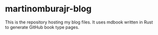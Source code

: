 # martinomburajr-blog
This is the repository hosting my blog files. It uses mdbook written in Rust to generate GitHub book type pages.
